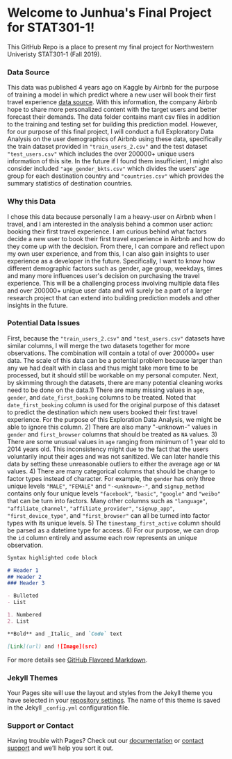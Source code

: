 # Welcome to Junhua's Final Project for STAT301-1!

This GitHub Repo is a place to present my final project for Northwestern Univeristy STAT301-1 (Fall 2019).

### Data Source

This data was published 4 years ago on Kaggle by Airbnb for the purpose of training a model in which predict where a new user will book their first travel experience [data source](https://www.kaggle.com/c/airbnb-recruiting-new-user-bookings/overview). With this information, the company Airbnb hope to share more personalized content with the target users and better forecast their demands. The data folder contains mant csv files in addition to the training and testing set for building this prediction model. However, for our purpose of this final project, I will conduct a full Exploratory Data Analysis on the user demographics of Airbnb using these data, specifically the train dataset provided in `"train_users_2.csv"` and the test dataset `"test_users.csv"` which includes the over 200000+ unique users information of this site. In the future if I found them insufficient, I might also consider included `"age_gender_bkts.csv"` which divides the users' age group for each destination country and `"countries.csv"` which provides the summary statistics of destination countries.

### Why this Data

I chose this data because personally I am a heavy-user on Airbnb when I travel, and I am interested in the analysis behind a common user action: booking their first travel experience. I am curious behind what factors decide a new user to book their first travel experience in Airbnb and how do they come up with the decision. From there, I can compare and reflect upon my own user experience, and from this, I can also gain insights to user experience as a developer in the future. Specifically, I want to know how different demographic factors such as gender, age group, weekdays, times and many more influences user's decision on purchasing the travel experience. This will  be a challenging process involving multiple data files and over 200000+ unique user data and will surely be a part of a larger research project that can extend into building prediction models and other insights in the future.

### Potential Data Issues
First, because the `"train_users_2.csv"` and `"test_users.csv"` datasets have similar columns, I will merge the two datasets together for more observations. The combination will contain a total of over 200000+ user data. The scale of this data can be a potential problem because larger than any we had dealt with in class and thus might take more time to be processed, but it should still be workable on my personal computer. 
Next, by skimming through the datasets, there are many potential cleaning works need to be done on the data.1) There are many missing values in `age`, `gender`, and `date_first_booking` columns to be treated. Noted that `date_first_booking` column is used for the original purpose of this dataset to predict the destination which new users booked their first travel experience. For the purpose of this Exploration Data Analysis, we might be able to ignore this column. 2) There are also many "-unknown-" values in `gender` and `first_browser` columns that should be treated as `NA` values. 3) There are some unusual values in `age` ranging from minimum of 1 year old to 2014 years old. This inconsistency might due to the fact that the users voluntarily input their ages and was not sanitized. We can later handle this data by setting these unreasonable outliers to either the average age or `NA` values.  4) There are many categorical columns that should be change to factor types instead of character. For example, the `gender` has only three unique levels `"MALE"`, `"FEMALE"` and `"-<unknown>-"`, and `signup_method` contains only four unique levels `"facebook"`, `"basic"`, `"google"` and `"weibo"` that can be turn into factors. Many other columns such as `"language"`, `"affiliate_channel"`, `"affiliate_provider"`, `"signup_app"`, `"first_device_type"`, and `"first_browser"` can all be turned into factor types with its unique levels. 5) The `timestamp_first_active` column should be parsed as a datetime type for access. 6) For our purpose, we can drop the `id` column entirely and assume each row represents an unique observation.


```markdown
Syntax highlighted code block

# Header 1
## Header 2
### Header 3

- Bulleted
- List

1. Numbered
2. List

**Bold** and _Italic_ and `Code` text

[Link](url) and ![Image](src)
```

For more details see [GitHub Flavored Markdown](https://guides.github.com/features/mastering-markdown/).

### Jekyll Themes

Your Pages site will use the layout and styles from the Jekyll theme you have selected in your [repository settings](https://github.com/mataiscat/STAT301-1-final-project/settings). The name of this theme is saved in the Jekyll `_config.yml` configuration file.

### Support or Contact

Having trouble with Pages? Check out our [documentation](https://help.github.com/categories/github-pages-basics/) or [contact support](https://github.com/contact) and we’ll help you sort it out.
